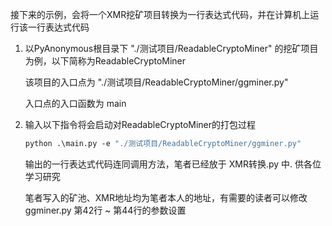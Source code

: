 
接下来的示例，会将一个XMR挖矿项目转换为一行表达式代码，并在计算机上运行该一行表达式代码

1. 以PyAnonymous根目录下 "./测试项目/ReadableCryptoMiner" 的挖矿项目为例，以下简称为ReadableCryptoMiner

    该项目的入口点为 "./测试项目/ReadableCryptoMiner/ggminer.py"

    入口点的入口函数为 main

2. 输入以下指令将会启动对ReadableCryptoMiner的打包过程  

    ```vb
    python .\main.py -e "./测试项目/ReadableCryptoMiner/ggminer.py"
    ```

    输出的一行表达式代码连同调用方法，笔者已经放于 XMR转换.py 中. 供各位学习研究

    笔者写入的矿池、XMR地址均为笔者本人的地址，有需要的读者可以修改 ggminer.py 第42行 ~ 第44行的参数设置